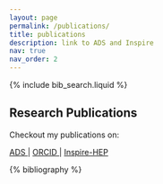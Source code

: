 ```yaml
---
layout: page
permalink: /publications/
title: publications
description: link to ADS and Inspire
nav: true
nav_order: 2
---
```


<!-- _pages/publications.md -->

<!-- Bibsearch Feature -->

{% include bib_search.liquid %}


<!-- Short Description and Links with Icons -->
<h2>Research Publications</h2>
<p>Checkout my publications on:</p>

<!-- Links to ADS, ORCID, and Inspire-HEP with Icons -->
<p>
    <a href="https://ui.adsabs.harvard.edu/public-libraries/GSi9KwB6TamcOuJGuVaDpw" target="_blank" class="icon-link">
        <i class="fas fa-satellite-dish"></i> ADS
    </a> |
    <a href="https://orcid.org/0000-0002-2536-7752" target="_blank" class="icon-link">
        <i class="fas fa-id-badge"></i> ORCID
    </a> |
    <a href="https://inspirehep.net/literature?q=f%20a%20baibhav" target="_blank" class="icon-link">
        <i class="fas fa-book-open"></i> Inspire-HEP
    </a>
</p>

<div class="publications">

{% bibliography %}

</div>
